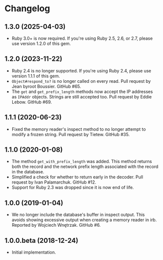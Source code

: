 # Changelog

## 1.3.0 (2025-04-03)

* Ruby 3.0+ is now required. If you're using Ruby 2.5, 2.6, or 2.7, please
  use version 1.2.0 of this gem.

## 1.2.0 (2023-11-22)

* Ruby 2.4 is no longer supported. If you're using Ruby 2.4, please use
  version 1.1.1 of this gem.
* `Object#respond_to?` is no longer called on every read. Pull request by
  Jean byroot Boussier. GitHub #65.
* The `get` and `get_prefix_length` methods now accept the IP addresses as
  `IPAddr` objects. Strings are still accepted too. Pull request by Eddie
  Lebow. GitHub #69.

## 1.1.1 (2020-06-23)

* Fixed the memory reader's inspect method to no longer attempt to modify a
  frozen string. Pull request by Tietew. GitHub #35.

## 1.1.0 (2020-01-08)

* The method `get_with_prefix_length` was added. This method returns both
  the record and the network prefix length associated with the record in
  the database.
* Simplified a check for whether to return early in the decoder. Pull
  request by Ivan Palamarchuk. GitHub #12.
* Support for Ruby 2.3 was dropped since it is now end of life.

## 1.0.0 (2019-01-04)

* We no longer include the database's buffer in inspect output. This avoids
  showing excessive output when creating a memory reader in irb. Reported
  by Wojciech Wnętrzak. GitHub #6.

## 1.0.0.beta (2018-12-24)

* Initial implementation.

